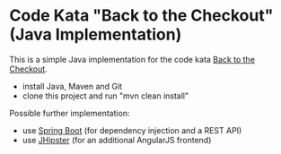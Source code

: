# Code Kata "Back to the Checkout" (Java Implementation)

This is a simple Java implementation for the code kata [Back to the Checkout](http://codekata.com/kata/kata09-back-to-the-checkout/). 

* install Java, Maven and Git
* clone this project and run "mvn clean install"

Possible further implementation:

* use [Spring Boot](http://projects.spring.io/spring-boot/) (for dependency injection and a REST API)
* use [JHipster](https://jhipster.github.io/) (for an additional AngularJS frontend)

